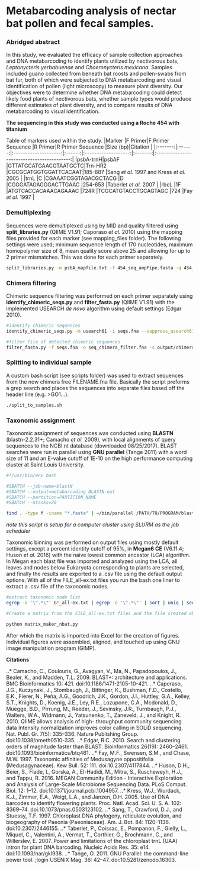 # Metabarcoding analysis of nectar bat pollen and fecal samples.

### Abridged abstract

In this study, we evaluated the efficacy of sample collection approaches and DNA metabarcoding to identify plants utilized by nectivorous bats, *Leptonycteris yerbabuenae* and *Choeronycteris mexicana*. Samples included guano collected from beneath bat roosts and pollen-swabs from bat fur, both of which were subjected to DNA metabarcoding and visual identification of pollen (light microscopy) to measure plant diversity. Our objectives were to determine whether DNA metabarcoding could detect likely food plants of nectivorous bats, whether sample types would produce different estimates of plant diversity, and to compare results of DNA metabarcoding to visual identification.

**The sequencing in this study was conducted using a Roche 454 with titanium**

Table of markers used within the study.
|Marker   |F Primer|F Primer Sequence     |R Primer|R Primer Sequence    |Size (bp)|Citation                                    |
|:-------:|:------:|:--------------------:|:------:|:-------------------:|:-------:|:------------------------------------------:|
|psbA-trnH|psbAF   |GTTATGCATGAACGTAATGCTC|Trn-HR2 |CGCGCATGGTGGATTCACAAT|185-887  |Sang *et al.* 1997 and Kress *et al.* 2005  |
|trnL     |C       |CGAAATCGGTAGACGCTACG  |D       |CGGGATAGAGGGACTTGAAC |254-653  |Taberlet *et al.* 2007                      |
|rbcL     |1F      |ATGTCACCACAAACAGAAAC  |724R    |TCGCATGTACCTGCAGTAGC |724      |Fay *et al.* 1997                           |

### Demultiplexing

Sequences were demultiplexed using by MID and quality filtered using **split_libraries.py** (QIIME V1.91; Caporaso *et al.* 2010) using the mapping files provided for each marker (see mapping_files folder). The following settings were used; minimum sequence length of 170 nucleotides, maximum homopolymer size of 8, mean quality score above 25 and allowing for up to 2 primer mismatches. This was done for each primer separately.

```bash
split_libraries.py -m psbA_mapfile.txt -f 454_seq_ampPipe.fasta -q 454_qual_ampPipe.qual -l 170 -H 8 -b 10 -M 2
```

### Chimera filtering

Chimeric sequence filtering was performed on each primer separately using **identify_chimeric_seqs.py** and **filter_fasta.py** (QIIME V1.91) with the implemented USEARCH *de novo* algorithm using default settings (Edgar 2010).

```bash
#identify chimeric sequences
identify_chimeric_seqs.py -m usearch61 -i seqs.fna --suppress_usearch61_ref -o output

#filter file of detected chimeric sequences
filter_fasta.py -f seqs.fna -o seq_chimera_filter.fna -s output/chimeras.txt -n
```
### Splitting to individual sample

A custom bash script (see scripts folder) was used to extract sequences from the now chimera free FILENAME.fna file. Basically the script preforms a grep search and places the sequences into separate files based off the header line (e.g. >GO1...).

```bash
./split_to_samples.sh
```

### Taxonomic assignment

Taxonomic assignment of sequences was conducted using **BLASTN** (blastn-2.2.31+; Camacho *et al.* 2009), with local alignments of query sequences to the NCBI nt database (downloaded 08/25/2017). BLAST searches were run in parallel using **GNU parallel** (Tange 2011) with a word size of 11 and an E-value cutoff of 1E-10 on the high performance computing cluster at Saint Louis University.

```bash
#!/usr/bin/env bash

#SBATCH --job-name=blastN
#SBATCH --output=metabarcoding_BLASTN.out
#SBATCH --partition=PARTITION_NAME
#SBATCH --ntasks=20

find . -type f -iname "*.fasta" | ~/bin/parallel /PATH/TO/PROGRAM/blastn -word_size 11 -evalue 0.0000000005 -db /PATH/TO/DATABASE/nt -query {} -out {.}.out


```
*note this script is setup for a computer cluster using SLURM as the job scheduler*

Taxonomic binning was performed on output files using mostly default settings, except a percent identity cutoff of 95%, in **Megan6 CE** (V6.11.4; Huson *et al.* 2016) with the naive lowest common ancestor (LCA) algorithm. In Megan each blast file was imported and analyzed using the LCA, all leaves and nodes below Eukaryota corresponding to plants are selected, and finally the results are exported to a .csv file using the default output options. With all of the FILE_all-ex.txt files you run the bash one liner to extract a .csv file of the taxonomic nodes.

```bash
#extract taxonomic node list
egrep -o '\".*\"' G*_all-ex.txt | egrep -o '\".*\"' | sort | uniq | sed -e 's/^"//' -e 's/"$/,/'| tr -d '\n' > taxa_list.csv

#Create a matrix from the FILE_all-ex.txt files and the file created above

python matrix_maker_nbat.py

```

After which the matrix is imported into Excel for the creation of figures. Individual figures were assembled, aligned, and touched up using GNU image manipulation program (GIMP).

**Citations**

..* Camacho, C., Coulouris, G., Avagyan, V., Ma, N., Papadopoulos, J., Bealer, K., and Madden, T.L. 2009. BLAST+: architecture and applications. BMC Bioinformatics 10: 421. doi:10.1186/1471-2105-10-421.
..* Caporaso, J.G., Kuczynski, J., Stombaugh, J., Bittinger, K., Bushman, F.D., Costello, E.K., Fierer, N., Peña, A.G., Goodrich, J.K., Gordon, J.I., Huttley, G.A., Kelley, S.T., Knights, D., Koenig, J.E., Ley, R.E., Lozupone, C.A., Mcdonald, D., Muegge, B.D., Pirrung, M., Reeder, J., Sevinsky, J.R., Turnbaugh, P.J., Walters, W.A., Widmann, J., Yatsunenko, T., Zaneveld, J., and Knight, R. 2010. QIIME allows analysis of high- throughput community sequencing data Intensity normalization improves color calling in SOLiD sequencing. Nat. Publ. Gr. 7(5): 335–336. Nature Publishing Group. doi:10.1038/nmeth0510-335.
..* Edgar, R.C. 2010. Search and clustering orders of magnitude faster than BLAST. Bioinformatics 26(19): 2460–2461. doi:10.1093/bioinformatics/btq461.
..* Fay, M.F., Swensen, S.M., and Chase, M.W. 1997. Taxonomic affinities of Medusagyne oppositifolia (Medusagynaceae). Kew Bull. 52: 111. doi:10.2307/4117844.
..* Huson, D.H., Beier, S., Flade, I., Gorska, A., El-Hadidi, M., Mitra, S., Ruscheweyh, H.J., and Tappu, R. 2016. MEGAN Community Edition - Interactive Exploration and Analysis of Large-Scale Microbiome Sequencing Data. PLoS Comput. Biol. 12: 1–12. doi:10.1371/journal.pcbi.1004957.
..* Kress, W.J., Wurdack, K.J., Zimmer, E.A., Weigt, L.A., and Janzen, D.H. 2005. Use of DNA barcodes to identify flowering plants. Proc. Natl. Acad. Sci. U. S. A. 102: 8369–74. doi:10.1073/pnas.0503123102.
..* Sang, T., Crawford, D.J., and Stuessy, T.F. 1997. Chloroplast DNA phylogeny, reticulate evolution, and biogeography of Paeonia (Paeoniaceae). Am. J. Bot. 84: 1120–1136. doi:10.2307/2446155.
..* Taberlet, P., Coissac, E., Pompanon, F., Gielly, L., Miquel, C., Valentini, A., Vermat, T., Corthier, G., Brochmann, C., and Willerslev, E. 2007. Power and limitations of the chloroplast trnL (UAA) intron for plant DNA barcoding. Nucleic Acids Res. 35: e14. doi:10.1093/nar/gkl938.
..* Tange, O. 2011. GNU Parallel: the command-line power tool. ;login USENIX Mag. 36: 42–47. doi:10.5281/zenodo.16303.